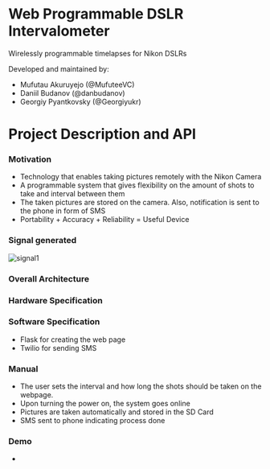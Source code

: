 # Web Programmable DSLR Intervalometer
Wirelessly programmable timelapses for Nikon DSLRs

Developed and maintained by:
- Mufutau Akuruyejo (@MufuteeVC)
- Daniil Budanov (@danbudanov)
- Georgiy Pyantkovsky (@Georgiyukr)

# Project Description and API

### Motivation
- Technology that enables taking pictures remotely with the Nikon Camera
- A programmable system that gives flexibility on the amount of shots to take and interval between them
- The taken pictures are stored on the camera. Also, notification is sent to the phone in form of SMS
- Portability +  Accuracy +  Reliability = Useful Device 

### Signal generated
![signal1](https://bayesianadventures.files.wordpress.com/2013/08/pic4.png)

### Overall Architecture

### Hardware Specification

### Software Specification
- Flask for creating the web page
- Twilio for sending SMS

### Manual
- The user sets the interval and how long the shots should be taken on the webpage.
- Upon turning the power on, the system goes online
- Pictures are taken automatically and stored in the SD Card
- SMS sent to phone indicating process done

### Demo
- 
